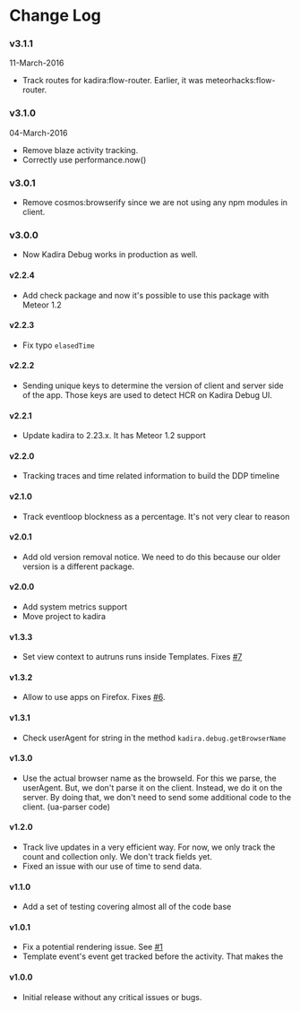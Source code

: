 # Change Log

### v3.1.1
11-March-2016

* Track routes for kadira:flow-router. Earlier, it was meteorhacks:flow-router.

### v3.1.0
04-March-2016

* Remove blaze activity tracking.
* Correctly use performance.now()

### v3.0.1
* Remove cosmos:browserify since we are not using any npm modules in client.

### v3.0.0
* Now Kadira Debug works in production as well.

#### v2.2.4
* Add check package and now it's possible to use this package with Meteor 1.2

#### v2.2.3
* Fix typo `elasedTime`

#### v2.2.2
* Sending unique keys to determine the version of client and server side of the app. Those keys are used to detect HCR on Kadira Debug UI.

#### v2.2.1
* Update kadira to 2.23.x. It has Meteor 1.2 support

#### v2.2.0
* Tracking traces and time related information to build the DDP timeline

#### v2.1.0
* Track eventloop blockness as a percentage. It's not very clear to reason

#### v2.0.1
* Add old version removal notice. We need to do this because our older version is a different package.

#### v2.0.0
* Add system metrics support
* Move project to kadira

#### v1.3.3
* Set view context to autruns runs inside Templates. Fixes [#7](https://github.com/meteorhacks/kadira-debug/issues/6)

#### v1.3.2

* Allow to use apps on Firefox. Fixes [#6](https://github.com/meteorhacks/kadira-debug/issues/6).

#### v1.3.1

* Check userAgent for string in the method `kadira.debug.getBrowserName`

#### v1.3.0
* Use the actual browser name as the browseId. For this we parse, the userAgent. But, we don't parse it on the client. Instead, we do it on the server. By doing that, we don't need to send some additional code to the client. (ua-parser code)

#### v1.2.0
* Track live updates in a very efficient way. For now, we only track the count and collection only. We don't track fields yet.
* Fixed an issue with our use of time to send data.

#### v1.1.0
* Add a set of testing covering almost all of the code base

#### v1.0.1

* Fix a potential rendering issue. See [#1](https://github.com/meteorhacks/kadira-debug/issues/1)
* Template event's event get tracked before the activity. That makes the

#### v1.0.0

* Initial release without any critical issues or bugs.
